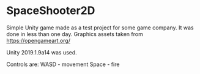 # SpaceShooter2D
Simple Unity game made as a test project for some game company. It was done in less than one day. Graphics assets taken from https://opengameart.org/

Unity 2019.1.9a14 was used.

Controls are:
WASD - movement 
Space - fire

